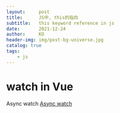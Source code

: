 ```yaml
---
layout:     post
title:      JS中, this的指向  
subtitle:   this keyword reference in js
date:       2021-12-24
author:     KO
header-img: img/post-bg-universe.jpg
catalog: true
tags:
    - js
---
```


# watch in Vue

Async watch
[Async watch](https://stackoverflow.com/questions/40321994/are-watches-asynchronous)

